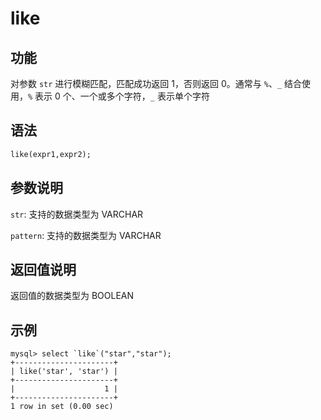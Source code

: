 # like

## 功能

对参数 `str` 进行模糊匹配，匹配成功返回 1，否则返回 0。通常与 `%`、`_` 结合使用，`%` 表示 0 个、一个或多个字符，`_` 表示单个字符

## 语法

```Haskell
like(expr1,expr2);
```

## 参数说明

`str`: 支持的数据类型为 VARCHAR

`pattern`: 支持的数据类型为 VARCHAR

## 返回值说明

返回值的数据类型为 BOOLEAN

## 示例

```Plain Text
mysql> select `like`("star","star");
+----------------------+
| like('star', 'star') |
+----------------------+
|                    1 |
+----------------------+
1 row in set (0.00 sec)
```

